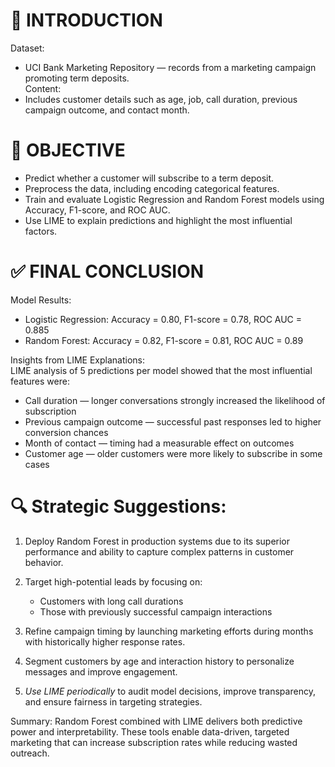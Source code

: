 # 📌 INTRODUCTION  

Dataset:  
- UCI Bank Marketing Repository — records from a marketing campaign promoting term deposits.  
Content:  
- Includes customer details such as age, job, call duration, previous campaign outcome, and contact month.  

# 🎯 OBJECTIVE  
- Predict whether a customer will subscribe to a term deposit.  
- Preprocess the data, including encoding categorical features.  
- Train and evaluate Logistic Regression and Random Forest models using Accuracy, F1-score, and ROC AUC.  
- Use LIME to explain predictions and highlight the most influential factors.

# ✅ FINAL CONCLUSION

Model Results:  
- Logistic Regression: Accuracy = 0.80, F1-score = 0.78, ROC AUC = 0.885  
- Random Forest: Accuracy = 0.82, F1-score = 0.81, ROC AUC = 0.89  

Insights from LIME Explanations:  
LIME analysis of 5 predictions per model showed that the most influential features were:  
- Call duration — longer conversations strongly increased the likelihood of subscription  
- Previous campaign outcome — successful past responses led to higher conversion chances  
- Month of contact — timing had a measurable effect on outcomes  
- Customer age — older customers were more likely to subscribe in some cases  

# 🔍 Strategic Suggestions:

1. Deploy Random Forest in production systems due to its superior performance and ability to capture complex patterns in customer behavior.

2. Target high-potential leads by focusing on:
   - Customers with long call durations
   - Those with previously successful campaign interactions

3. Refine campaign timing by launching marketing efforts during months with historically higher response rates.

4. Segment customers by age and interaction history to personalize messages and improve engagement.

5. *Use LIME periodically* to audit model decisions, improve transparency, and ensure fairness in targeting strategies.


Summary: 
Random Forest combined with LIME delivers both predictive power and interpretability. These tools enable data-driven, targeted marketing that can increase subscription rates while reducing wasted outreach.

